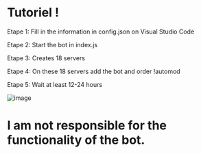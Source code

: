 # Tutoriel !

Etape 1: Fill in the information in config.json on Visual Studio Code

Etape 2: Start the bot in index.js

Etape 3: Creates 18 servers

Etape 4: On these 18 servers add the bot and order !automod

Etape 5: Wait at least 12-24 hours

![image](https://github.com/AndreMuhamed/Game_Quest/assets/128980327/dc3ce541-8ccf-4c26-bbf4-f90f52281d3e)

# I am not responsible for the functionality of the bot.
